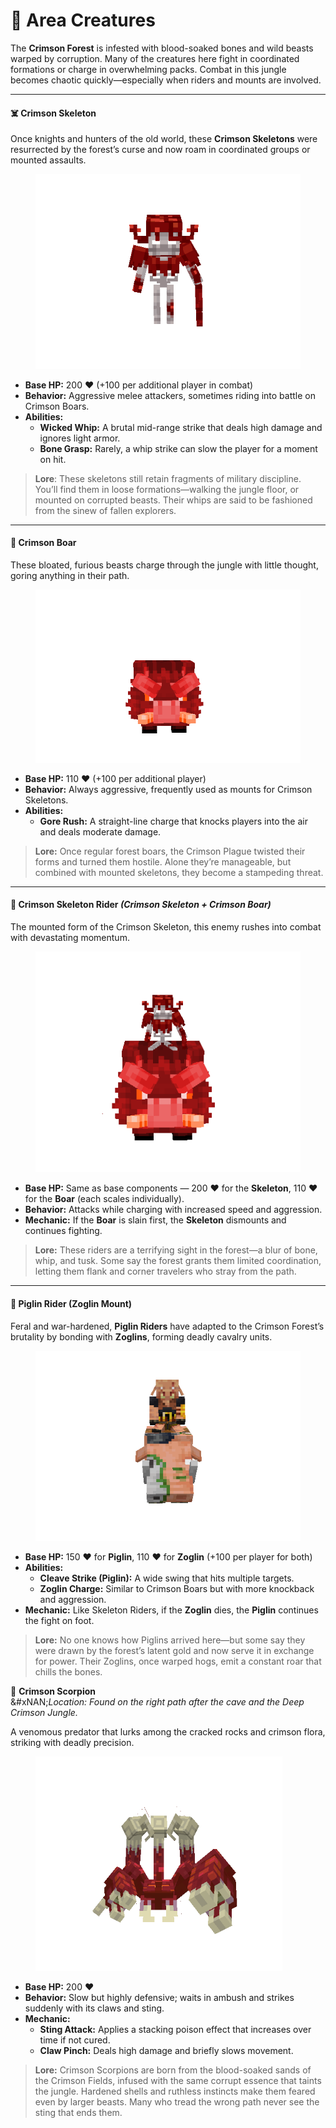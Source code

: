 # 👹 Area Creatures

The **Crimson Forest** is infested with blood-soaked bones and wild beasts warped by corruption. Many of the creatures here fight in coordinated formations or charge in overwhelming packs. Combat in this jungle becomes chaotic quickly—especially when riders and mounts are involved.

***

#### ☠️ Crimson Skeleton

Once knights and hunters of the old world, these **Crimson Skeletons** were resurrected by the forest’s curse and now roam in coordinated groups or mounted assaults.

<figure><img src="../../../.gitbook/assets/crimson_skeleton.gif" alt="" width="425"><figcaption></figcaption></figure>

* **Base HP:** 200 ❤️ (+100 per additional player in combat)
* **Behavior:** Aggressive melee attackers, sometimes riding into battle on Crimson Boars.
* **Abilities:**
  * **Wicked Whip:** A brutal mid-range strike that deals high damage and ignores light armor.
  * **Bone Grasp:** Rarely, a whip strike can slow the player for a moment on hit.

> **Lore**: These skeletons still retain fragments of military discipline. You’ll find them in loose formations—walking the jungle floor, or mounted on corrupted beasts. Their whips are said to be fashioned from the sinew of fallen explorers.

***

#### 🐗 Crimson Boar

These bloated, furious beasts charge through the jungle with little thought, goring anything in their path.

<figure><img src="../../../.gitbook/assets/netherboar.gif" alt="" width="425"><figcaption></figcaption></figure>

* **Base HP:** 110 ❤️ (+100 per additional player)
* **Behavior:** Always aggressive, frequently used as mounts for Crimson Skeletons.
* **Abilities:**
  * **Gore Rush:** A straight-line charge that knocks players into the air and deals moderate damage.

> **Lore:** Once regular forest boars, the Crimson Plague twisted their forms and turned them hostile. Alone they’re manageable, but combined with mounted skeletons, they become a stampeding threat.

***

#### 🐎 Crimson Skeleton Rider _(Crimson Skeleton + Crimson Boar)_

The mounted form of the Crimson Skeleton, this enemy rushes into combat with devastating momentum.

<figure><img src="../../../.gitbook/assets/netherboarskeleton.gif" alt=""><figcaption></figcaption></figure>

* **Base HP:** Same as base components — 200 ❤️ for the **Skeleton**, 110 ❤️ for the **Boar** (each scales individually).
* **Behavior:** Attacks while charging with increased speed and aggression.
* **Mechanic:** If the **Boar** is slain first, the **Skeleton** dismounts and continues fighting.

> **Lore:** These riders are a terrifying sight in the forest—a blur of bone, whip, and tusk. Some say the forest grants them limited coordination, letting them flank and corner travelers who stray from the path.

***

#### 🐗 Piglin Rider (Zoglin Mount)

Feral and war-hardened, **Piglin Riders** have adapted to the Crimson Forest’s brutality by bonding with **Zoglins**, forming deadly cavalry units.

<figure><img src="../../../.gitbook/assets/netherpiglin.gif" alt=""><figcaption></figcaption></figure>

* **Base HP:** 150 ❤️ for **Piglin**, 110 ❤️ for **Zoglin** (+100 per player for both)
* **Abilities:**
  * **Cleave Strike (Piglin):** A wide swing that hits multiple targets.
  * **Zoglin Charge:** Similar to Crimson Boars but with more knockback and aggression.
* **Mechanic:** Like Skeleton Riders, if the **Zoglin** dies, the **Piglin** continues the fight on foot.

> **Lore:** No one knows how Piglins arrived here—but some say they were drawn by the forest’s latent gold and now serve it in exchange for power. Their Zoglins, once warped hogs, emit a constant roar that chills the bones.

🦂 **Crimson Scorpion**\
&#xNAN;_&#x4C;ocation: Found on the right path after the cave and the Deep Crimson Jungle._

A venomous predator that lurks among the cracked rocks and crimson flora, striking with deadly precision.

<figure><img src="../../../.gitbook/assets/nethercrimson_scorpion.gif" alt="" width="395"><figcaption></figcaption></figure>

* **Base HP:** 200 ❤️
* **Behavior:** Slow but highly defensive; waits in ambush and strikes suddenly with its claws and sting.
* **Mechanic:**
  * **Sting Attack:** Applies a stacking poison effect that increases over time if not cured.
  * **Claw Pinch:** Deals high damage and briefly slows movement.

> **Lore:** Crimson Scorpions are born from the blood-soaked sands of the Crimson Fields, infused with the same corrupt essence that taints the jungle. Hardened shells and ruthless instincts make them feared even by larger beasts. Many who tread the wrong path never see the sting that ends them.
